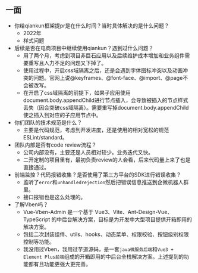 ## 一面
* 你给qiankun框架提pr是在什么时间？当时具体解决的是什么问题？
  - 2022年
  - 样式问题
* 后续是否在电商项目中继续使用qiankun？遇到过什么问题？
  - 用了两个月，考虑到项目非巨石应用以及后续维护成本增加和业务组件需要重写且人力不足的问题又下掉了。
  - 使用过程中，开启css域隔离之后，还是会遇到字体图标冲突以及动画冲突的问题。官网上说@keyframes、@font-face、@import、@page不会被改写。
  - 在开启了css域隔离的前提下，如果子应用使用document.body.appendChild进行节点插入，会导致被插入的节点样式丢失（因会突破css域隔离）。需要重写掉document.body.appendChild使之插入到对应的子应用节点中。
* 你们团队的技术规范是什么？
  - 主要是代码规范，考虑到开发进度，还是使用的相对宽松的规范ESLint/standard。
* 团队内部是否有code review流程？
  - 公司内部没有，主要还是人员相对较少。业务迭代又快。
  - 二开定制的项目里有，最初负责review的人会看，后来代码量上来了也是直接通过。
* 前端监控？代码报错收集？是否使用了第三方平台的SDK进行错误收集？
  - 监听了`error`和`unhandledrejection`然后把错误信息推送到企微机器人群里。
  - 接口报错也是这么处理的。
* 了解Vben吗？
  - Vue-Vben-Admin 是一个基于 Vue3、Vite、Ant-Design-Vue、TypeScript 的中后台解决方案，目标是为开发中大型项目提供开箱即用的解决方案。
  - 包括二次封装组件、utils、hooks、动态菜单、权限校验、按钮级别权限控制等功能。
  - 我没用过Vben，我用过芋道源码，是一套`java微服务后端`和`Vue3 + Element Plus前端`组成的开箱即用的中后台全栈解决方案。上述提到的功能都有且功能更强大更完善。
